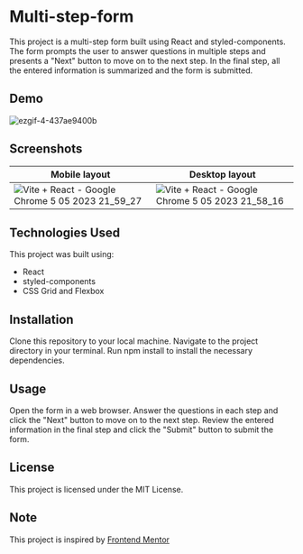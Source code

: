 # Multi-step-form

This project is a multi-step form built using React and styled-components. The form prompts the user to answer questions in multiple steps and presents a "Next" button to move on to the next step. In the final step, all the entered information is summarized and the form is submitted.

## Demo

![ezgif-4-437ae9400b](https://user-images.githubusercontent.com/73611059/236548386-16286d11-622a-49ec-981a-07f54b234122.gif)

## Screenshots

| Mobile layout                                                                       | Desktop layout                                                                        |
| ----------------------------------------------------------------------------------- | ------------------------------------------------------------------------------------- |
| ![Vite + React - Google Chrome 5 05 2023 21_59_27](https://user-images.githubusercontent.com/73611059/236546215-bd6efb5c-776f-4023-a3b0-104ba5b8bc02.png)| ![Vite + React - Google Chrome 5 05 2023 21_58_16](https://user-images.githubusercontent.com/73611059/236546639-08e6bc53-3061-4ad6-a2a9-fdd46f2ca7cd.png)|


## Technologies Used

This project was built using:
- React
- styled-components
- CSS Grid and Flexbox

## Installation

 Clone this repository to your local machine. Navigate to the project directory in your terminal. Run npm install to install the necessary dependencies.
## Usage
 Open the form in a web browser.
 Answer the questions in each step and click the "Next" button to move on to the next step.
 Review the entered information in the final step and click the "Submit" button to submit the form.
    
## License
 This project is licensed under the MIT License. 
 
 ## Note
  This project is inspired by [Frontend Mentor](https://www.frontendmentor.io/home)
